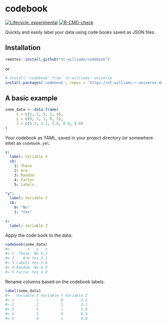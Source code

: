 
<!-- README.md is generated from README.Rmd. Please edit that file -->

# codebook

<!-- badges: start -->

[![Lifecycle:
experimental](https://img.shields.io/badge/lifecycle-experimental-orange.svg)](https://lifecycle.r-lib.org/articles/stages.html#experimental)
[![R-CMD-check](https://github.com/nt-williams/dictionary/workflows/R-CMD-check/badge.svg)](https://github.com/nt-williams/dictionary/actions)
<!-- badges: end -->

Quickly and easily label your data using code books saved as JSON files.

## Installation

``` r
remotes::install_github("nt-williams/codebook")
```

or

``` r
# Install 'codebook' from 'nt-williams' universe
install.packages('codebook', repos = 'https://nt-williams.r-universe.dev')
```

## A basic example

``` r
some_data <- data.frame(
     x = c(1, 2, 5, 3, 4),
     y = c(0, 1, 1, 0, 1), 
     z = c(5.2, 3.1, 5.6, 8.9, 9.0)
)
```

Your codebook as YAML, saved in your project directory (or somewhere
else) as `codebook.yml`.

``` yaml
x:
  label: Variable X
  cb:
    1: These
    2: Are
    3: Random
    4: Factor
    5: Labels

"y":
  label: Variable Y
  cb:
    0: "No"
    1: "Yes"

z:
  label: Variable Z
```

Apply the code book to the data:

``` r
codebook(some_data)
#>        x   y   z
#> 1  These  No 5.2
#> 2    Are Yes 3.1
#> 3 Labels Yes 5.6
#> 4 Random  No 8.9
#> 5 Factor Yes 9.0
```

Rename columns based on the codebook labels:

``` r
label(some_data)
#>   Variable X Variable Y Variable Z
#> 1          1          0        5.2
#> 2          2          1        3.1
#> 3          5          1        5.6
#> 4          3          0        8.9
#> 5          4          1        9.0
```
